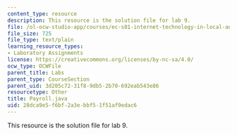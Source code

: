```yaml
---
content_type: resource
description: This resource is the solution file for lab 9.
file: /ol-ocw-studio-app/courses/ec-s01-internet-technology-in-local-and-global-communities-spring-2005-summer-2005/28dca9e5f6bf2a3ebbf51f51af9edac6_Payroll.java
file_size: 725
file_type: text/plain
learning_resource_types:
- Laboratory Assignments
license: https://creativecommons.org/licenses/by-nc-sa/4.0/
ocw_type: OCWFile
parent_title: Labs
parent_type: CourseSection
parent_uid: 3d205c72-31f8-9db5-2b70-692eab543e86
resourcetype: Other
title: Payroll.java
uid: 28dca9e5-f6bf-2a3e-bbf5-1f51af9edac6
---
```

This resource is the solution file for lab 9.